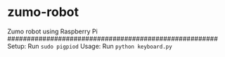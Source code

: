 # zumo-robot
Zumo robot using Raspberry Pi
######################################################
Setup: Run `sudo pigpiod`
Usage: Run `python keyboard.py`
